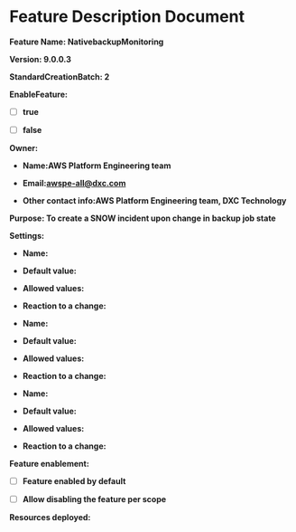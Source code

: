 # Feature Description Document

**Feature Name: NativebackupMonitoring**

**Version: 9.0.0.3**

**StandardCreationBatch: 2**

**EnableFeature:**

- [ ] **true**

- [ ] **false**

**Owner:**

- **Name:AWS Platform Engineering team**

- **Email:awspe-all@dxc.com**

- **Other contact info:AWS Platform Engineering team, DXC Technology** 

**Purpose:  To create a SNOW incident upon change in backup job state** 

**Settings:**

  - **Name:**

  - **Default value:**

  - **Allowed values:**

  - **Reaction to a change:**


  - **Name:**

  - **Default value:**

  - **Allowed values:**

  - **Reaction to a change:**


  - **Name:**

  - **Default value:**

  - **Allowed values:**

  - **Reaction to a change:**


**Feature enablement:**

- [ ] **Feature enabled by default**

- [ ] **Allow disabling the feature per scope**

**Resources deployed:**
